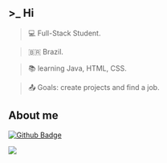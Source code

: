 ## >_ Hi 

>:computer: Full-Stack Student.

>🇧🇷 Brazil.

>:books: learning Java, HTML, CSS.

>:outbox_tray: Goals: create projects and find a job.


## About me

[![Github Badge](https://img.shields.io/badge/-Github-000?style=flat-square&logo=Github&logoColor=white&link=LINK_GIT)](LINK_GIT)



<picture>
  <source
    srcset="https://github-readme-stats.vercel.app/api?username=Rai3chu&show_icons=true&theme=tokyonight"
    media="(prefers-color-scheme: dark)"
  />
  <source
    srcset="https://github-readme-stats.vercel.app/api?username=Rai3chu&show_icons=true"
    media="(prefers-color-scheme: light), (prefers-color-scheme: no-preference)"
  />
  <img src="https://github-readme-stats.vercel.app/api?username=Rai3chu&show_icons=true" />
</picture>
